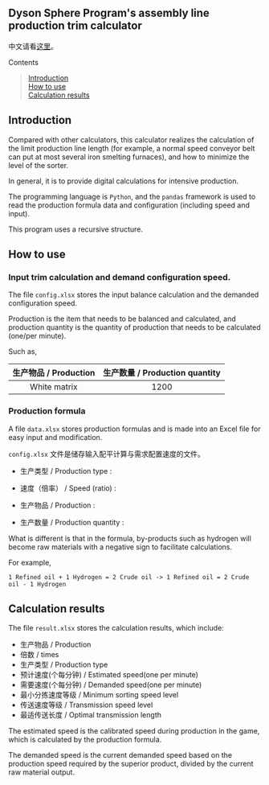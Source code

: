 Dyson Sphere Program's assembly line production trim calculator
----


中文请看[这里](https://github.com/Laopeng2019/Dyson_Sphere_Program/blob/master/Readme.md)。

Contents
> [Introduction](https://github.com/Laopeng2019/Dyson_Sphere_Program/blob/master/Readme_en.md#introduction)<br>
> [How to use](https://github.com/Laopeng2019/Dyson_Sphere_Program/blob/master/Readme_en.md#how-to-use)<br>
> [Calculation results](https://github.com/Laopeng2019/Dyson_Sphere_Program/blob/master/Readme_en.md#calculation-results)<br>

## Introduction
Compared with other calculators, this calculator realizes the calculation of the limit production line length (for example, a normal speed conveyor belt can put at most several iron smelting furnaces), and how to minimize the level of the sorter.

In general, it is to provide digital calculations for intensive production.

The programming language is `Python`, and the `pandas` framework is used to read the production formula data and configuration (including speed and input).

This program uses a recursive structure.


## How to use

### Input trim calculation and demand configuration speed.

The file `config.xlsx` stores the input balance calculation and the demanded configuration speed.

Production is the item that needs to be balanced and calculated, and production quantity is the quantity of production that needs to be calculated (one/per minute).

Such as,

| 生产物品 / Production | 生产数量 / Production quantity |
| :---: | :---: |
| White matrix | 1200 |


### Production formula

A file `data.xlsx` stores production formulas and is made into an Excel file for easy input and modification.

`config.xlsx` 文件是储存输入配平计算与需求配置速度的文件。

- 生产类型 / Production type :

- 速度（倍率） /  Speed (ratio)	:

- 生产物品 / Production :

- 生产数量 / Production quantity :

What is different is that in the formula, by-products such as hydrogen will become raw materials with a negative sign to facilitate calculations.

For example,

```
1 Refined oil + 1 Hydrogen = 2 Crude oil -> 1 Refined oil = 2 Crude oil - 1 Hydrogen
```

## Calculation results

The file `result.xlsx` stores the calculation results, 
which include:
- 生产物品 / Production	
- 倍数 / times	
- 生产类型 / Production type	
- 预计速度(个每分钟) / Estimated speed(one per minute)	
- 需要速度(个每分钟) / Demanded speed(one per minute)	
- 最小分拣速度等级 / Minimum sorting speed level	
- 传送速度等级 / Transmission speed level	
- 最适传送长度 / Optimal transmission length

The estimated speed is the calibrated speed during production in the game, which is calculated by the production formula.

The demanded speed is the current demanded speed based on the production speed required by the superior product, divided by the current raw material output.

